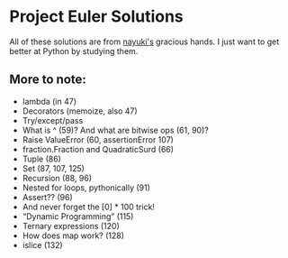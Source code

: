 # Project Euler Solutions
All of these solutions are from [nayuki's](https://www.nayuki.io/page/project-euler-solutions) gracious hands. I just want to get better at Python by studying them.

## More to note:
- lambda (in 47)
- Decorators (memoize, also 47)
- Try/except/pass
- What is ^ (59)? And what are bitwise ops (61, 90)?
- Raise ValueError (60, assertionError 107)
- fraction.Fraction and QuadraticSurd (66)
- Tuple (86)
- Set (87, 107, 125)
- Recursion (88, 96)
- Nested for loops, pythonically (91)
- Assert?? (96)
- And never forget the [0] * 100 trick!
- “Dynamic Programming” (115)
- Ternary expressions (120)
- How does map work? (128)
- islice (132)
